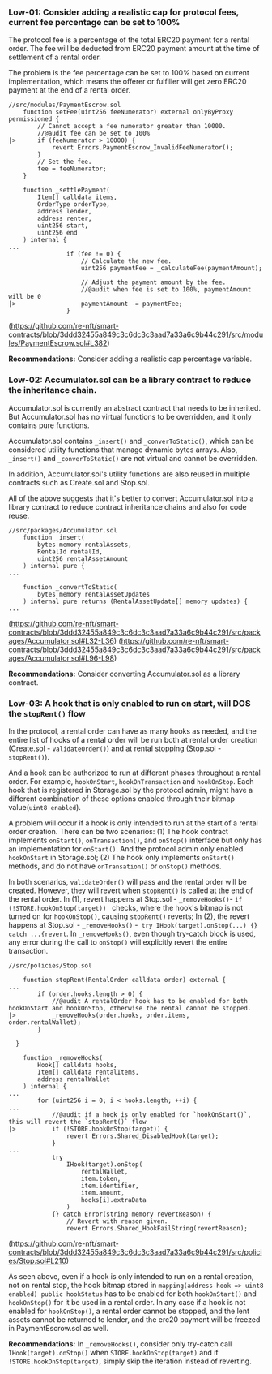### Low-01: Consider adding a realistic cap for protocol fees, current fee percentage can be set to 100%

The protocol fee is a percentage of the total ERC20 payment for a rental order. The fee will be deducted from ERC20 payment amount at the time of settlement of a rental order. 

The problem is the fee percentage can be set to 100% based on current implementation, which means the offerer or fulfiller will get zero ERC20 payment at the end of a rental order. 

```solidity
//src/modules/PaymentEscrow.sol
    function setFee(uint256 feeNumerator) external onlyByProxy permissioned {
        // Cannot accept a fee numerator greater than 10000.
        //@audit fee can be set to 100%
|>      if (feeNumerator > 10000) {
            revert Errors.PaymentEscrow_InvalidFeeNumerator();
        }
        // Set the fee.
        fee = feeNumerator;
    }

    function _settlePayment(
        Item[] calldata items,
        OrderType orderType,
        address lender,
        address renter,
        uint256 start,
        uint256 end
    ) internal {
...
                if (fee != 0) {
                    // Calculate the new fee.
                    uint256 paymentFee = _calculateFee(paymentAmount);

                    // Adjust the payment amount by the fee.
                    //@audit when fee is set to 100%, paymentAmount will be 0
|>                  paymentAmount -= paymentFee;
                }
```
(https://github.com/re-nft/smart-contracts/blob/3ddd32455a849c3c6dc3c3aad7a33a6c9b44c291/src/modules/PaymentEscrow.sol#L382)

**Recommendations:**
Consider adding a realistic cap percentage variable.

### Low-02: Accumulator.sol can be a library contract to reduce the inheritance chain.

Accumulator.sol is currently an abstract contract that needs to be inherited. But Accumulator.sol has no virtual functions to be overridden, and it only contains pure functions.

Accumulator.sol contains `_insert()` and `_converToStatic()`, which can be considered utility functions that manage dynamic bytes arrays. Also, `_insert()` and `_converToStatic()` are not virtual and cannot be overridden. 

In addition, Accumulator.sol's utility functions are also reused in multiple contracts such as Create.sol and Stop.sol.

All of the above suggests that it's better to convert Accumulator.sol into a library contract to reduce contract inheritance chains and also for code reuse. 

```solidity
//src/packages/Accumulator.sol
    function _insert(
        bytes memory rentalAssets,
        RentalId rentalId,
        uint256 rentalAssetAmount
    ) internal pure {
...

    function _convertToStatic(
        bytes memory rentalAssetUpdates
    ) internal pure returns (RentalAssetUpdate[] memory updates) {
...
```
(https://github.com/re-nft/smart-contracts/blob/3ddd32455a849c3c6dc3c3aad7a33a6c9b44c291/src/packages/Accumulator.sol#L32-L36)
(https://github.com/re-nft/smart-contracts/blob/3ddd32455a849c3c6dc3c3aad7a33a6c9b44c291/src/packages/Accumulator.sol#L96-L98)

**Recommendations:**
Consider converting Accumulator.sol as a library contract.

### Low-03: A hook that is only enabled to run on start, will DOS the `stopRent()` flow

In the protocol, a rental order can have as many hooks as needed, and the entire list of hooks of a rental order will be run both at rental order creation (Create.sol - `validateOrder()`) and at rental stopping (Stop.sol - `stopRent()`).

And a hook can be authorized to run at different phases throughout a rental order. For example, `hookOnStart`, `hookOnTransaction` and `hookOnStop`. Each hook that is registered in Storage.sol by the protocol admin, might have a different combination of these options enabled through their bitmap value(`uint8 enabled`). 

A problem will occur if a hook is only intended to run at the start of a rental order creation. There can be two scenarios: (1) The hook contract implements `onStart()`, `onTransaction()`, and `onStop()` interface but only has an implementation for `onStart()`. And the protocol admin only enabled `hookOnStart` in Storage.sol; (2) The hook only implements `onStart()` methods, and do not have `onTransation()` or `onStop()` methods.

In both scenarios, `validateOrder()` will pass and the rental order will be created. However, they will revert when `stopRent()` is called at the end of the rental order. In (1), revert happens at Stop.sol - `_removeHooks()`- `if (!STORE.hookOnStop(target)) ` checks, where the hook's bitmap is not turned on for `hookOnStop()`, causing `stopRent()` reverts; In (2), the revert happens at Stop.sol - `_removeHooks()` -` try IHook(target).onStop(...) {} catch ...{revert`. In `_removeHooks()`, even though try-catch block is used, any error during the call to `onStop()` will explicitly revert the entire transaction.

```solidity
//src/policies/Stop.sol

    function stopRent(RentalOrder calldata order) external {
...
        if (order.hooks.length > 0) {
            //@audit A rentalOrder hook has to be enabled for both hookOnStart and hookOnStop, otherwise the rental cannot be stopped.
|>          _removeHooks(order.hooks, order.items, order.rentalWallet);
        }

  }

    function _removeHooks(
        Hook[] calldata hooks,
        Item[] calldata rentalItems,
        address rentalWallet
    ) internal {
...
        for (uint256 i = 0; i < hooks.length; ++i) {
...
            //@audit if a hook is only enabled for `hookOnStart()`, this will revert the `stopRent()` flow
|>          if (!STORE.hookOnStop(target)) {
                revert Errors.Shared_DisabledHook(target);
            }
...
            try
                IHook(target).onStop(
                    rentalWallet,
                    item.token,
                    item.identifier,
                    item.amount,
                    hooks[i].extraData
                )
            {} catch Error(string memory revertReason) {
                // Revert with reason given.
                revert Errors.Shared_HookFailString(revertReason);
```
(https://github.com/re-nft/smart-contracts/blob/3ddd32455a849c3c6dc3c3aad7a33a6c9b44c291/src/policies/Stop.sol#L210)

As seen above, even if a hook is only intended to run on a rental creation, not on rental stop, the hook bitmap stored in `mapping(address hook => uint8 enabled) public hookStatus` has to be enabled for both `hookOnStart()` and `hookOnStop()` for it be used in a rental order. In any case if a hook is not enabled for `hookOnStop()`, a rental order cannot be stopped, and the lent assets cannot be returned to lender, and the erc20 payment will be freezed in PaymentEscrow.sol as well.

**Recommendations:**
In `_removeHooks()`, consider only try-catch call `IHook(target).onStop()` when `STORE.hookOnStop(target)` and if `!STORE.hookOnStop(target)`, simply skip the iteration instead of reverting.
                 


